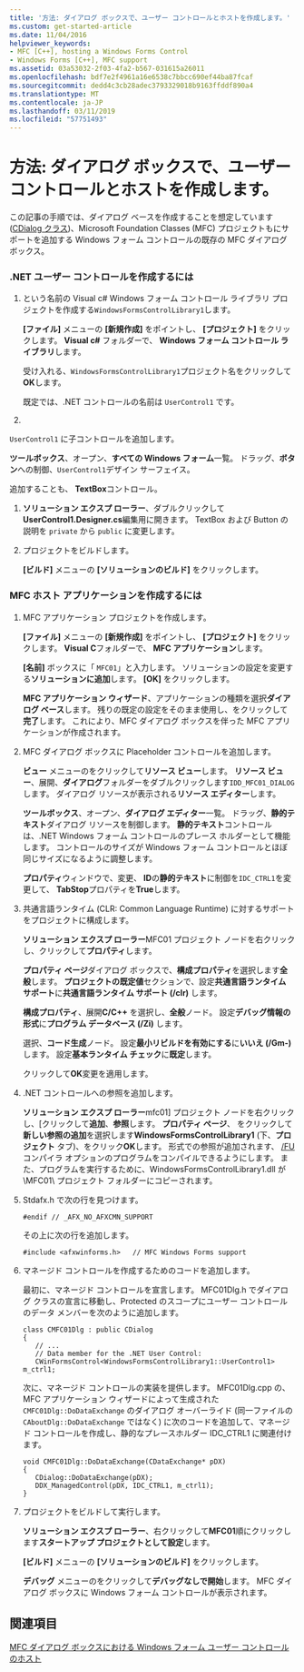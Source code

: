 ```yaml
---
title: '方法: ダイアログ ボックスで、ユーザー コントロールとホストを作成します。'
ms.custom: get-started-article
ms.date: 11/04/2016
helpviewer_keywords:
- MFC [C++], hosting a Windows Forms Control
- Windows Forms [C++], MFC support
ms.assetid: 03a53032-2f03-4fa2-b567-031615a26011
ms.openlocfilehash: bdf7e2f4961a16e6538c7bbcc690ef44ba87fcaf
ms.sourcegitcommit: dedd4c3cb28adec3793329018b9163ffddf890a4
ms.translationtype: MT
ms.contentlocale: ja-JP
ms.lasthandoff: 03/11/2019
ms.locfileid: "57751493"
---
```

# <a name="how-to-create-the-user-control-and-host-in-a-dialog-box"></a>方法: ダイアログ ボックスで、ユーザー コントロールとホストを作成します。

この記事の手順では、ダイアログ ベースを作成することを想定しています ([CDialog クラス](../mfc/reference/cdialog-class.md))、Microsoft Foundation Classes (MFC) プロジェクトもにサポートを追加する Windows フォーム コントロールの既存の MFC ダイアログ ボックス。

### <a name="to-create-the-net-user-control"></a>.NET ユーザー コントロールを作成するには

1. という名前の Visual c# Windows フォーム コントロール ライブラリ プロジェクトを作成する`WindowsFormsControlLibrary1`します。

   **[ファイル]** メニューの **[新規作成]** をポイントし、 **[プロジェクト]** をクリックします。 **Visual c#** フォルダーで、 **Windows フォーム コントロール ライブラリ**します。

   受け入れる、`WindowsFormsControlLibrary1`プロジェクト名をクリックして**OK**します。

   既定では、.NET コントロールの名前は `UserControl1` です。

1. 
  `UserControl1` に子コントロールを追加します。

   **ツールボックス**、オープン、**すべての Windows フォーム**一覧。 ドラッグ、**ボタン**への制御、`UserControl1`デザイン サーフェイス。

   追加することも、 **TextBox**コントロール。

1. **ソリューション エクスプ ローラー**、ダブルクリックして**UserControl1.Designer.cs**編集用に開きます。 TextBox および Button の説明を `private` から `public` に変更します。

1. プロジェクトをビルドします。

   **[ビルド]** メニューの **[ソリューションのビルド]** をクリックします。

### <a name="to-create-the-mfc-host-application"></a>MFC ホスト アプリケーションを作成するには

1. MFC アプリケーション プロジェクトを作成します。

   **[ファイル]** メニューの **[新規作成]** をポイントし、 **[プロジェクト]** をクリックします。 **Visual C**フォルダーで、 **MFC アプリケーション**します。

   **[名前]** ボックスに「 `MFC01`」と入力します。 ソリューションの設定を変更する**ソリューションに追加**します。 **[OK]** をクリックします。

   **MFC アプリケーション ウィザード**、アプリケーションの種類を選択**ダイアログ ベース**します。 残りの既定の設定をそのまま使用し、をクリックして**完了**します。 これにより、MFC ダイアログ ボックスを伴った MFC アプリケーションが作成されます。

1. MFC ダイアログ ボックスに Placeholder コントロールを追加します。

   **ビュー**  メニューのをクリックして**リソース ビュー**します。 **リソース ビュー**、展開、**ダイアログ**フォルダーをダブルクリックします`IDD_MFC01_DIALOG`します。 ダイアログ リソースが表示される**リソース エディター**します。

   **ツールボックス**、オープン、**ダイアログ エディター**一覧。 ドラッグ、**静的テキスト**ダイアログ リソースを制御します。 **静的テキスト**コントロールは、.NET Windows フォーム コントロールのプレース ホルダーとして機能します。 コントロールのサイズが Windows フォーム コントロールとほぼ同じサイズになるように調整します。

   **プロパティ**ウィンドウで、変更、 **ID**の**静的テキスト**に制御を`IDC_CTRL1`を変更して、 **TabStop**プロパティを**True**します。

1. 共通言語ランタイム (CLR: Common Language Runtime) に対するサポートをプロジェクトに構成します。

   **ソリューション エクスプ ローラー**MFC01 プロジェクト ノードを右クリックし、クリックして**プロパティ**します。

   **プロパティ ページ**ダイアログ ボックスで、**構成プロパティ**を選択します**全般**します。 **プロジェクトの既定値**セクションで、設定**共通言語ランタイム サポート**に**共通言語ランタイム サポート (/clr)** します。

   **構成プロパティ**、展開**C/C++** を選択し、**全般**ノード。 設定**デバッグ情報の形式**に**プログラム データベース (/Zi)** します。

   選択、**コード生成**ノード。 設定**最小リビルドを有効にする**に**いいえ (/Gm-)** します。 設定**基本ランタイム チェック**に**既定**します。

   クリックして**OK**変更を適用します。

1. .NET コントロールへの参照を追加します。

   **ソリューション エクスプ ローラー**mfc01] プロジェクト ノードを右クリックし、[クリックして**追加**、**参照**します。 **プロパティ ページ**、 をクリックして**新しい参照の追加**を選択します**WindowsFormsControlLibrary1** (下、**プロジェクト** タブ)、をクリック**OK**します。 形式での参照が追加されます、 [/FU](../build/reference/fu-name-forced-hash-using-file.md)コンパイラ オプションのプログラムをコンパイルできるようにします。 また、プログラムを実行するために、WindowsFormsControlLibrary1.dll が \MFC01\ プロジェクト フォルダーにコピーされます。

1. Stdafx.h で次の行を見つけます。

    ```
    #endif // _AFX_NO_AFXCMN_SUPPORT
    ```

   その上に次の行を追加します。

    ```
    #include <afxwinforms.h>   // MFC Windows Forms support
    ```

1. マネージド コントロールを作成するためのコードを追加します。

   最初に、マネージド コントロールを宣言します。 MFC01Dlg.h でダイアログ クラスの宣言に移動し、Protected のスコープにユーザー コントロールのデータ メンバーを次のように追加します。

    ```
    class CMFC01Dlg : public CDialog
    {
       // ...
       // Data member for the .NET User Control:
       CWinFormsControl<WindowsFormsControlLibrary1::UserControl1> m_ctrl1;
    ```

   次に、マネージド コントロールの実装を提供します。 MFC01Dlg.cpp の、MFC アプリケーション ウィザードによって生成された `CMFC01Dlg::DoDataExchange` のダイアログ オーバーライド (同一ファイルの `CAboutDlg::DoDataExchange` ではなく) に次のコードを追加して、マネージド コントロールを作成し、静的なプレースホルダー IDC_CTRL1 に関連付けます。

    ```
    void CMFC01Dlg::DoDataExchange(CDataExchange* pDX)
    {
       CDialog::DoDataExchange(pDX);
       DDX_ManagedControl(pDX, IDC_CTRL1, m_ctrl1);
    }
    ```

1. プロジェクトをビルドして実行します。

   **ソリューション エクスプ ローラー**、右クリックして**MFC01**順にクリックします**スタートアップ プロジェクトとして設定**します。

   **[ビルド]** メニューの **[ソリューションのビルド]** をクリックします。

   **デバッグ** メニューのをクリックして**デバッグなしで開始**します。 MFC ダイアログ ボックスに Windows フォーム コントロールが表示されます。

## <a name="see-also"></a>関連項目

[MFC ダイアログ ボックスにおける Windows フォーム ユーザー コントロールのホスト](../dotnet/hosting-a-windows-form-user-control-in-an-mfc-dialog-box.md)
